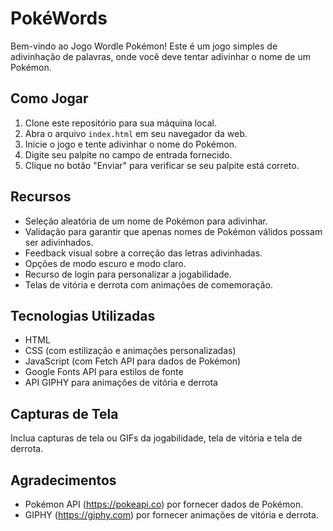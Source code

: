 # PokéWords

Bem-vindo ao Jogo Wordle Pokémon! Este é um jogo simples de adivinhação de palavras, onde você deve tentar adivinhar o nome de um Pokémon.

## Como Jogar

1. Clone este repositório para sua máquina local.
2. Abra o arquivo `index.html` em seu navegador da web.
3. Inicie o jogo e tente adivinhar o nome do Pokémon.
4. Digite seu palpite no campo de entrada fornecido.
5. Clique no botão "Enviar" para verificar se seu palpite está correto.

## Recursos

- Seleção aleatória de um nome de Pokémon para adivinhar.
- Validação para garantir que apenas nomes de Pokémon válidos possam ser adivinhados.
- Feedback visual sobre a correção das letras adivinhadas.
- Opções de modo escuro e modo claro.
- Recurso de login para personalizar a jogabilidade.
- Telas de vitória e derrota com animações de comemoração.

## Tecnologias Utilizadas

- HTML
- CSS (com estilização e animações personalizadas)
- JavaScript (com Fetch API para dados de Pokémon)
- Google Fonts API para estilos de fonte
- API GIPHY para animações de vitória e derrota

## Capturas de Tela

Inclua capturas de tela ou GIFs da jogabilidade, tela de vitória e tela de derrota.

## Agradecimentos

- Pokémon API (https://pokeapi.co) por fornecer dados de Pokémon.
- GIPHY (https://giphy.com) por fornecer animações de vitória e derrota.
